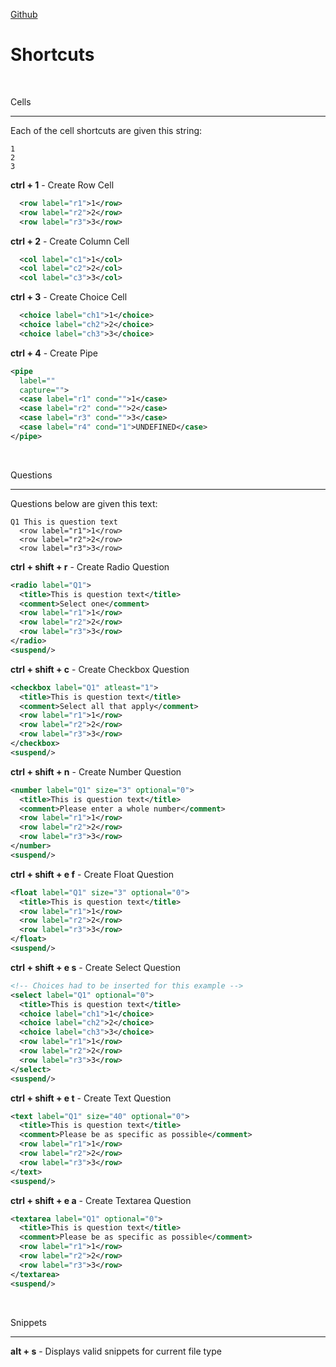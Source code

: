 [Github](https://github.com/matt92martin/vs-ez-fv)

Shortcuts
=========
<br/>

Cells
_____

Each of the cell shortcuts are given this string:
```
1
2
3
```


**ctrl + 1** - Create Row Cell

```xml
  <row label="r1">1</row>
  <row label="r2">2</row>
  <row label="r3">3</row>
```

**ctrl + 2** - Create Column Cell

```xml
  <col label="c1">1</col>
  <col label="c2">2</col>
  <col label="c3">3</col>
```

**ctrl + 3** - Create Choice Cell

```xml
  <choice label="ch1">1</choice>
  <choice label="ch2">2</choice>
  <choice label="ch3">3</choice>
```

**ctrl + 4** - Create Pipe
```xml
<pipe
  label=""
  capture="">
  <case label="r1" cond="">1</case>
  <case label="r2" cond="">2</case>
  <case label="r3" cond="">3</case>
  <case label="r4" cond="1">UNDEFINED</case>
</pipe>
```
<br/>

Questions
_____

Questions below are given this text:
```
Q1 This is question text
  <row label="r1">1</row>
  <row label="r2">2</row>
  <row label="r3">3</row>
```

**ctrl + shift + r** - Create Radio Question

```xml
<radio label="Q1">
  <title>This is question text</title>
  <comment>Select one</comment>
  <row label="r1">1</row>
  <row label="r2">2</row>
  <row label="r3">3</row>
</radio>
<suspend/>
```

**ctrl + shift + c** - Create Checkbox Question
```xml
<checkbox label="Q1" atleast="1">
  <title>This is question text</title>
  <comment>Select all that apply</comment>
  <row label="r1">1</row>
  <row label="r2">2</row>
  <row label="r3">3</row>
</checkbox>
<suspend/>
```

**ctrl + shift + n** - Create Number Question
```xml
<number label="Q1" size="3" optional="0">
  <title>This is question text</title>
  <comment>Please enter a whole number</comment>
  <row label="r1">1</row>
  <row label="r2">2</row>
  <row label="r3">3</row>
</number>
<suspend/>
```

**ctrl + shift + e f** - Create Float Question
```xml 
<float label="Q1" size="3" optional="0">
  <title>This is question text</title>
  <row label="r1">1</row>
  <row label="r2">2</row>
  <row label="r3">3</row>
</float>
<suspend/>

```

**ctrl + shift + e s** - Create Select Question
```xml
<!-- Choices had to be inserted for this example -->
<select label="Q1" optional="0">
  <title>This is question text</title>  
  <choice label="ch1">1</choice>
  <choice label="ch2">2</choice>
  <choice label="ch3">3</choice>
  <row label="r1">1</row>
  <row label="r2">2</row>
  <row label="r3">3</row>
</select>
<suspend/>
```

**ctrl + shift + e t** - Create Text Question
```xml 
<text label="Q1" size="40" optional="0">
  <title>This is question text</title>
  <comment>Please be as specific as possible</comment>
  <row label="r1">1</row>
  <row label="r2">2</row>
  <row label="r3">3</row>
</text>
<suspend/>
```
**ctrl + shift + e a** - Create Textarea Question
```xml
<textarea label="Q1" optional="0">
  <title>This is question text</title>
  <comment>Please be as specific as possible</comment>
  <row label="r1">1</row>
  <row label="r2">2</row>
  <row label="r3">3</row>
</textarea>
<suspend/>
```
<br/>

Snippets
_____
**alt + s** - Displays valid snippets for current file type